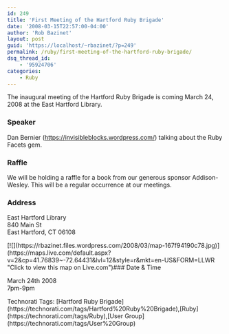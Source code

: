 ```yaml
---
id: 249
title: 'First Meeting of the Hartford Ruby Brigade'
date: '2008-03-15T22:57:00-04:00'
author: 'Rob Bazinet'
layout: post
guid: 'https://localhost/~rbazinet/?p=249'
permalink: /ruby/first-meeting-of-the-hartford-ruby-brigade/
dsq_thread_id:
    - '95924706'
categories:
    - Ruby
---
```


The inaugural meeting of the Hartford Ruby Brigade is coming March 24, 2008 at the East Hartford Library.

### Speaker

Dan Bernier (<https://invisibleblocks.wordpress.com/>) talking about the Ruby Facets gem.

### Raffle

We will be holding a raffle for a book from our generous sponsor Addison-Wesley. This will be a regular occurrence at our meetings.

### Address

East Hartford Library  
840 Main St  
East Hartford, CT 06108

<div class="wlWriterSmartContent" style="display:inline;margin:0;padding:0;">[![](https://rbazinet.files.wordpress.com/2008/03/map-167f94190c78.jpg)](https://maps.live.com/default.aspx?v=2&cp=41.76839~-72.64431&lvl=12&style=r&mkt=en-US&FORM=LLWR "Click to view this map on Live.com")</div>### Date &amp; Time

March 24th 2008  
7pm-9pm

<div class="wlWriterSmartContent" style="display:inline;margin:0;padding:0;">Technorati Tags: [Hartford Ruby Brigade](https://technorati.com/tags/Hartford%20Ruby%20Brigade),[Ruby](https://technorati.com/tags/Ruby),[User Group](https://technorati.com/tags/User%20Group)</div>